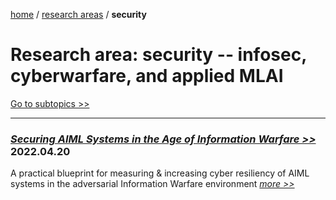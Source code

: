 [home](https://cx7.dev/) / [research areas](https://cx7.dev/research/home.html) / **security**

# Research area: security -- infosec, cyberwarfare, and applied MLAI 

[Go to subtopics >>](https://cx7.dev/research/topics.html)

-----

### *<a href="https://cx7.dev/technicals/1.pdf" target="_blank" rel="noopener noreferrer">Securing AIML Systems in the Age of Information Warfare >> </a>* **2022.04.20**

A practical blueprint for measuring & increasing cyber resiliency of AIML systems in the adversarial Information Warfare environment 
*<a href="https://cx7.dev/technicals/1.pdf" target="_blank" rel="noopener noreferrer">more >> </a>*
